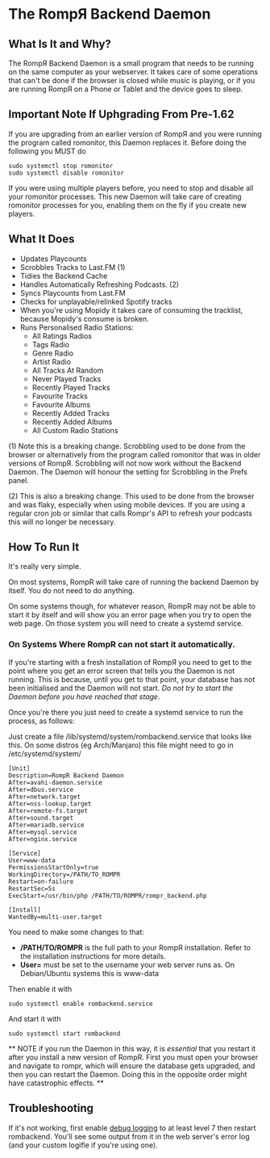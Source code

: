 # The RompЯ Backend Daemon

## What Is It and Why?

The RompЯ Backend Daemon is a small program that needs to be running on the same computer as your webserver. It takes care of some operations
that can't be done if the browser is closed while music is playing, or if you are running RompЯ on a Phone or Tablet and the device goes to sleep.

## Important Note If Uphgrading From Pre-1.62

If you are upgrading from an earlier version of RompЯ and you were running the program called romonitor, this Daemon replaces it.
Before doing the following you MUST do

	sudo systemctl stop romonitor
	sudo systemctl disable romonitor

If you were using multiple players before, you need to stop and disable all your romonitor processes. This new Daemon will
take care of creating romonitor processes for you, enabling them on the fly if you create new players.

## What It Does

* Updates Playcounts
* Scrobbles Tracks to Last.FM (1)
* Tidies the Backend Cache
* Handles Automatically Refreshing Podcasts. (2)
* Syncs Playcounts from Last.FM
* Checks for unplayable/relinked Spotify tracks
* When you're using Mopidy it takes care of consuming the tracklist, because Mopidy's consume is broken.
* Runs Personalised Radio Stations:
	* All Ratings Radios
	* Tags Radio
	* Genre Radio
	* Artist Radio
	* All Tracks At Random
	* Never Played Tracks
	* Recently Played Tracks
	* Favourite Tracks
	* Favourite Albums
	* Recently Added Tracks
	* Recently Added Albums
	* All Custom Radio Stations

(1) Note this is a breaking change. Scrobbling used to be done from the browser or alternatively from the program
called romonitor that was in older versions of RompЯ. Scrobbling will not now work without the Backend Daemon.
The Daemon will honour the setting for Scrobbling in the Prefs panel.

(2) This is also a breaking change. This used to be done from the browser and was flaky, especially when using mobile devices.
If you are using a regular cron job or similar that calls Rompr's API to refresh your podcasts this will no longer be necessary.

## How To Run It

It's really very simple.

On most systems, RompR will take care of running the backend Daemon by itself. You do not need to do anything.

On some systems though, for whatever reason, RompR may not be able to start it by itself and will show you an
error page when you try to open the web page. On those system you will need to create a systemd service.

### On Systems Where RompR can not start it automatically.

If you're starting with a fresh installation of RompЯ you need to get to the point where you get an error screen
that tells you the Daemon is not running. This is because, until you get to that point, your database has not been initialised
and the Daemon will not start. *Do not try to start the Daemon before you have reached that stage*.

Once you're there you just need to create a systemd service to run the process, as follows:

Just create a file /lib/systemd/system/rombackend.service that looks like this.
On some distros (eg Arch/Manjaro) this file might need to go in /etc/systemd/system/

    [Unit]
    Description=RompR Backend Daemon
    After=avahi-daemon.service
    After=dbus.service
    After=network.target
    After=nss-lookup.target
    After=remote-fs.target
    After=sound.target
    After=mariadb.service
    After=mysql.service
    After=nginx.service

    [Service]
    User=www-data
    PermissionsStartOnly=true
    WorkingDirectory=/PATH/TO_ROMPR
    Restart=on-failure
    RestartSec=5s
    ExecStart=/usr/bin/php /PATH/TO/ROMPR/rompr_backend.php

    [Install]
    WantedBy=multi-user.target

You need to make some changes to that:

* **/PATH/TO/ROMPR** is the full path to your RompЯ installation. Refer to the installation instructions for more details.
* **User=** must be set to the username your web server runs as. On Debian/Ubuntu systems this is www-data

Then enable it with

    sudo systemctl enable rombackend.service

And start it with

    sudo systemctl start rombackend

** NOTE if you run the Daemon in this way, it is *essential* that you restart it after you install a new version of
RompR. First you must open your browser and navigate to rompr, which will ensure the database gets upgraded, and
then you can restart the Daemon. Doing this in the opposite order might have catastrophic effects. **

## Troubleshooting

If it's not working, first enable [debug logging](/RompR/Troubleshooting) to at least level 7 then restart rombackend. You'll see some output from it in the web server's error log (and your custom logifle if you're using one).
